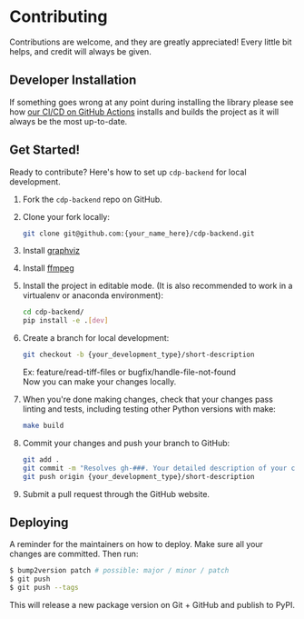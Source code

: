# Contributing

Contributions are welcome, and they are greatly appreciated! Every little bit
helps, and credit will always be given.

## Developer Installation

If something goes wrong at any point during installing the library please see how
[our CI/CD on GitHub Actions](.github/workflows/build-main.yml) installs and builds the
project as it will always be the most up-to-date.

## Get Started!

Ready to contribute? Here's how to set up `cdp-backend` for local development.

1. Fork the `cdp-backend` repo on GitHub.

2. Clone your fork locally:

    ```bash
    git clone git@github.com:{your_name_here}/cdp-backend.git
    ```

3. Install [graphviz](https://graphviz.org/download/)

4. Install [ffmpeg](https://ffmpeg.org/download.html)

5. Install the project in editable mode. (It is also recommended to work in a virtualenv or anaconda environment):

    ```bash
    cd cdp-backend/
    pip install -e .[dev]
    ```

6. Create a branch for local development:

    ```bash
    git checkout -b {your_development_type}/short-description
    ```

    Ex: feature/read-tiff-files or bugfix/handle-file-not-found<br>
    Now you can make your changes locally.

7. When you're done making changes, check that your changes pass linting and
   tests, including testing other Python versions with make:

    ```bash
    make build
    ```

8. Commit your changes and push your branch to GitHub:

    ```bash
    git add .
    git commit -m "Resolves gh-###. Your detailed description of your changes."
    git push origin {your_development_type}/short-description
    ```

9. Submit a pull request through the GitHub website.

## Deploying

A reminder for the maintainers on how to deploy.
Make sure all your changes are committed.
Then run:

```bash
$ bump2version patch # possible: major / minor / patch
$ git push
$ git push --tags
```

This will release a new package version on Git + GitHub and publish to PyPI.
